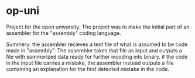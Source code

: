 # op-uni
Project for the open university.
The project was to make the initial part of an assembler for the "assembly" coding language.

Summery: the assembler recieves a text file of what is assumed to be code made in "assembly". The assembler takes that file as input and outputs a file with summerized data ready for further incoding into binary.
if the code in the input file carries a mistake, the assembler instead outputs a file containing an explanation for the first detected mistake in the code.
